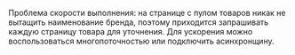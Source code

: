 Проблема скорости выполнения: на странице с пулом товаров никак не вытащить наименование бренда, поэтому приходится запрашивать каждую страницу товара для уточнения. Для ускорения можно воспользоваться многопоточностью или подключить асинхронщину.
